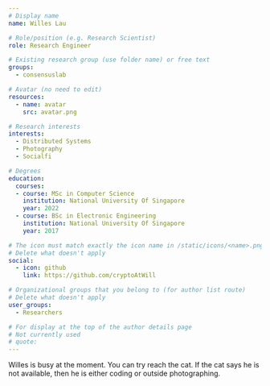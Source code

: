 ```yaml
---
# Display name
name: Willes Lau

# Role/position (e.g. Research Scientist)
role: Research Engineer

# Existing research group (use folder name) or free text
groups:
  - consensuslab

# Avatar (no need to edit)
resources:
  - name: avatar
    src: avatar.png

# Research interests
interests:
  - Distributed Systems
  - Photography
  - Socialfi

# Degrees
education:
  courses:
  - course: MSc in Computer Science
    institution: National University Of Singapore
    year: 2022
  - course: BSc in Electronic Engineering
    institution: National University Of Singapore
    year: 2017

# The icon must match exactly the icon name in /static/icons/<name>.png
# Delete what doesn't apply
social:
  - icon: github
    link: https://github.com/cryptoAtWill

# Organizational groups that you belong to (for author list route)
# Delete what doesn't apply
user_groups:
  - Researchers

# For display at the top of the author details page
# Not currently used
# quote:
---
```


Willes is busy at the moment. You can try reach the cat. If the cat says he is not available, then he is either coding or outside photographing.

